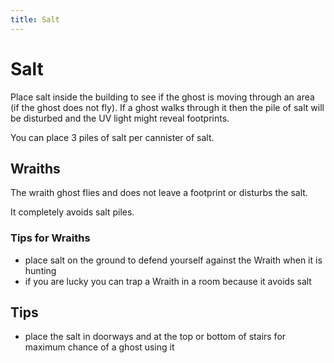 ```yaml
---
title: Salt
---
```


# Salt

Place salt inside the building to see if the ghost is moving through an area (if the ghost does not fly). If a ghost walks through it then the pile of salt will be disturbed and the UV light might reveal footprints.

You can place 3 piles of salt per cannister of salt.

## Wraiths

The wraith ghost flies and does not leave a footprint or disturbs the salt.

It completely avoids salt piles.

### Tips for Wraiths

- place salt on the ground to defend yourself against the Wraith when it is hunting
- if you are lucky you can trap a Wraith in a room because it avoids salt

## Tips

- place the salt in doorways and at the top or bottom of stairs for maximum chance of a ghost using it
